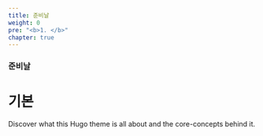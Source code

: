 ```yaml
---
title: 준비날
weight: 0
pre: "<b>1. </b>"
chapter: true
---
```


### 준비날

# 기본

Discover what this Hugo theme is all about and the core-concepts behind it.
